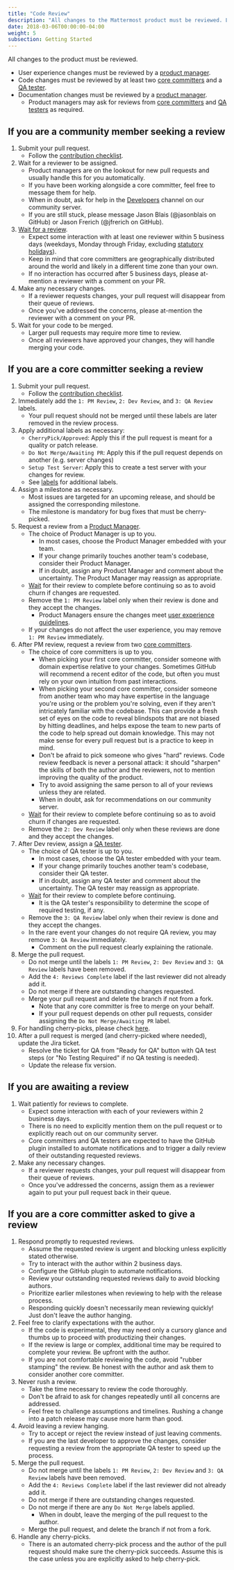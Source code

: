 ```yaml
---
title: "Code Review"
description: "All changes to the Mattermost product must be reviewed. Learn about how Mattermost reviews product updates."
date: 2018-03-06T00:00:00-04:00
weight: 5
subsection: Getting Started
---
```


All changes to the product must be reviewed.

* User experience changes must be reviewed by a [product manager](/contribute/getting-started/core-committers/#product-managers).
* Code changes must be reviewed by at least two [core committers](/contribute/getting-started/core-committers/#core-committers) and a [QA tester](/contribute/getting-started/core-committers/#qa-testers).
* Documentation changes must be reviewed by a [product manager](/contribute/getting-started/core-committers/#product-managers).
  * Product managers may ask for reviews from [core committers](/contribute/getting-started/core-committers/#core-committers) and [QA testers](/contribute/getting-started/core-committers/#qa-testers) as required.

If you are a community member seeking a review
----------------------------------------------

1. Submit your pull request.
    * Follow the [contribution checklist](https://developers.mattermost.com/contribute/getting-started/contribution-checklist/).
2. Wait for a reviewer to be assigned.
    * Product managers are on the lookout for new pull requests and usually handle this for you automatically.
    * If you have been working alongside a core committer, feel free to message them for help.
    * When in doubt, ask for help in the [Developers](https://community.mattermost.com/core/channels/developers) channel on our community server.
    * If you are still stuck, please message Jason Blais (@jasonblais on GitHub) or Jason Frerich (@jfrerich on GitHub).
3. [Wait for a review](#if-you-are-awaiting-a-review).
    * Expect some interaction with at least one reviewer within 5 business days (weekdays, Monday through Friday, excluding [statutory holidays](https://docs.mattermost.com/process/working-at-mattermost.html#holidays)).
    * Keep in mind that core committers are geographically distributed around the world and likely in a different time zone than your own.
    * If no interaction has occurred after 5 business days, please at-mention a reviewer with a comment on your PR.
4. Make any necessary changes.
    * If a reviewer requests changes, your pull request will disappear from their queue of reviews.
    * Once you've addressed the concerns, please at-mention the reviewer with a comment on your PR.
5. Wait for your code to be merged.
    * Larger pull requests may require more time to review.
    * Once all reviewers have approved your changes, they will handle merging your code.

If you are a core committer seeking a review
--------------------------------------------

1. Submit your pull request.
    * Follow the [contribution checklist](https://developers.mattermost.com/contribute/getting-started/contribution-checklist/).
2. Immediately add the `1: PM Review`, `2: Dev Review`, and `3: QA Review` labels.
    * Your pull request should not be merged until these labels are later removed in the review process.
3. Apply additional labels as necessary:
    * `CherryPick/Approved`: Apply this if the pull request is meant for a quality or patch release.
    * `Do Not Merge/Awaiting PR`: Apply this if the pull request depends on another (e.g. server changes)
    * `Setup Test Server`: Apply this to create a test server with your changes for review.
    * See [labels](/contribute/getting-started/labels/) for additional labels.
4. Assign a milestone as necessary.
    * Most issues are targeted for an upcoming release, and should be assigned the corresponding milestone.
    * The milestone is mandatory for bug fixes that must be cherry-picked.
5. Request a review from a [Product Manager](/contribute/getting-started/core-committers/#product-managers).
    * The choice of Product Manager is up to you.
        - In most cases, choose the Product Manager embedded with your team.
        - If your change primarily touches another team's codebase, consider their Product Manager.
        - If in doubt, assign any Product Manager and comment about the uncertainty. The Product Manager may reassign as appropriate.
    * [Wait](#if-you-are-awaiting-a-review) for their review to complete before continuing so as to avoid churn if changes are requested.
    * Remove the `1: PM Review` label only when their review is done and they accept the changes.
        - Product Managers ensure the changes meet [user experience guidelines](https://docs.mattermost.com/developer/fx-guidelines.html).
    * If your changes do not affect the user experience, you may remove `1: PM Review` immediately.
6. After PM review, request a review from two [core committers](/contribute/getting-started/core-committers/).
    * The choice of core committers is up to you.
        - When picking your first core committer, consider someone with domain expertise relative to your changes. Sometimes GitHub will recommend a recent editor of the code, but often you must rely on your own intuition from past interactions.
        - When picking your second core committer, consider someone from another team who may have expertise in the language you're using or the problem you're solving, even if they aren't intricately familiar with the codebase. This can provide a fresh set of eyes on the code to reveal blindspots that are not biased by hitting deadlines, and helps expose the team to new parts of the code to help spread out domain knowledge. This may not make sense for every pull request but is a practice to keep in mind.
        - Don't be afraid to pick someone who gives "hard" reviews. Code review feedback is never a personal attack: it should "sharpen" the skills of both the author and the reviewers, not to mention improving the quality of the product.
        - Try to avoid assigning the same person to all of your reviews unless they are related.
        - When in doubt, ask for recommendations on our community server.
    * [Wait](#if-you-are-awaiting-a-review) for their review to complete before continuing so as to avoid churn if changes are requested.
    * Remove the `2: Dev Review` label only when these reviews are done and they accept the changes.
7. After Dev review, assign a [QA tester](/contribute/getting-started/core-committers/#qa-testers).
    * The choice of QA tester is up to you.
        - In most cases, choose the QA tester embedded with your team.
        - If your change primarily touches another team's codebase, consider their QA tester.
        - If in doubt, assign any QA tester and comment about the uncertainty. The QA tester may reassign as appropriate.
    * [Wait](#if-you-are-awaiting-a-review) for their review to complete before continuing.
        - It is the QA tester's responsibility to determine the scope of required testing, if any.
    * Remove the `3: QA Review` label only when their review is done and they accept the changes.
    * In the rare event your changes do not require QA review, you may remove `3: QA Review` immediately.
        - Comment on the pull request clearly explaining the rationale.
8. Merge the pull request.
    * Do not merge until the labels `1: PM Review`, `2: Dev Review` and `3: QA Review` labels have been removed.
    * Add the `4: Reviews Complete` label if the last reviewer did not already add it.
    * Do not merge if there are outstanding changes requested.
    * Merge your pull request and delete the branch if not from a fork.
        - Note that any core committer is free to merge on your behalf.
        - If your pull request depends on other pull requests, consider assigning the `Do Not Merge/Awaiting PR` label.
9. For handling cherry-picks, please check [here](https://developers.mattermost.com/contribute/getting-started/branching/).
10. After a pull request is merged (and cherry-picked where needed), update the Jira ticket.
    * Resolve the ticket for QA from "Ready for QA" button with QA test steps (or "No Testing Required" if no QA testing is needed).
    * Update the release fix version.

If you are awaiting a review
----------------------------

1. Wait patiently for reviews to complete.
    * Expect some interaction with each of your reviewers within 2 business days.
    * There is no need to explicitly mention them on the pull request or to explicitly reach out on our community server.
    * Core committers and QA testers are expected to have the GitHub plugin installed to automate notifications and to trigger a daily review of their outstanding requested reviews.
2. Make any necessary changes.
    * If a reviewer requests changes, your pull request will disappear from their queue of reviews.
    * Once you've addressed the concerns, assign them as a reviewer again to put your pull request back in their queue.

If you are a core committer asked to give a review
--------------------------------------------------

1. Respond promptly to requested reviews.
    * Assume the requested review is urgent and blocking unless explicitly stated otherwise.
    * Try to interact with the author within 2 business days.
    * Configure the GitHub plugin to automate notifications.
    * Review your outstanding requested reviews daily to avoid blocking authors.
    * Prioritize earlier milestones when reviewing to help with the release process.
    * Responding quickly doesn't necessarily mean reviewing quickly! Just don't leave the author hanging.
2. Feel free to clarify expectations with the author.
    * If the code is experimental, they may need only a cursory glance and thumbs up to proceed with productizing their changes.
    * If the review is large or complex, additional time may be required to complete your review. Be upfront with the author.
    * If you are not comfortable reviewing the code, avoid "rubber stamping" the review. Be honest with the author and ask them to consider another core committer.
3. Never rush a review.
    * Take the time necessary to review the code thoroughly.
    * Don't be afraid to ask for changes repeatedly until all concerns are addressed.
    * Feel free to challenge assumptions and timelines. Rushing a change into a patch release may cause more harm than good.
4. Avoid leaving a review hanging.
    * Try to accept or reject the review instead of just leaving comments.
    * If you are the last developer to approve the changes, consider requesting a review from the appropriate QA tester to speed up the process.
5. Merge the pull request.
    * Do not merge until the labels `1: PM Review`, `2: Dev Review` and `3: QA Review` labels have been removed.
    * Add the `4: Reviews Complete` label if the last reviewer did not already add it.
    * Do not merge if there are outstanding changes requested.
    * Do not merge if there are any `Do Not Merge` labels applied.
        - When in doubt, leave the merging of the pull request to the author.
    * Merge the pull request, and delete the branch if not from a fork.
6. Handle any cherry-picks.
    * There is an automated cherry-pick process and the author of the pull request should make sure the cherry-pick succeeds. Assume this is the case unless you are explicitly asked to help cherry-pick.
